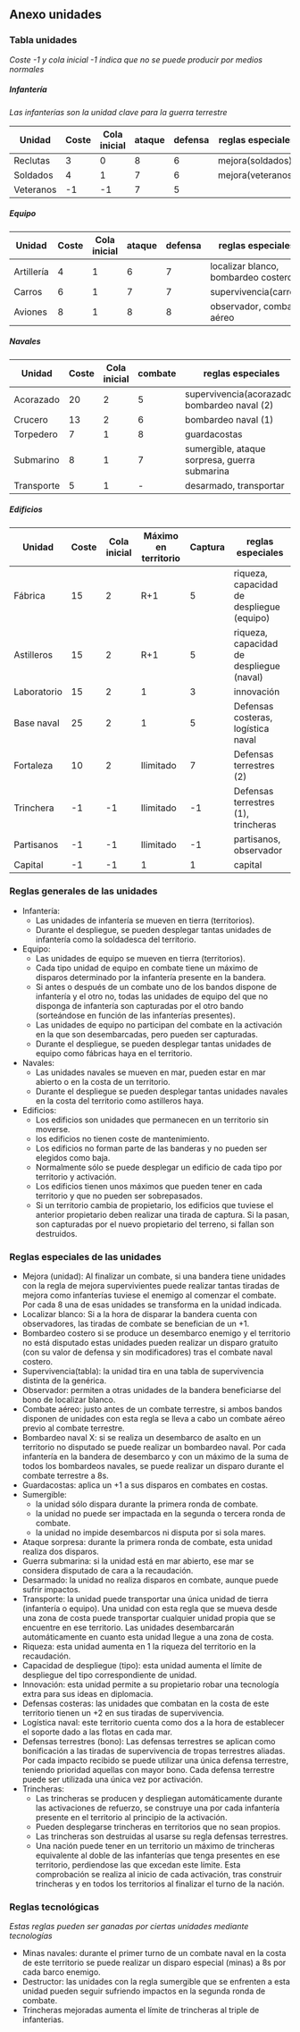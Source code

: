 ## Anexo unidades

### Tabla unidades

*Coste -1 y cola inicial -1 indica que no se puede producir por medios normales*

##### Infantería
*Las infanterías son la unidad clave para la guerra terrestre*

|Unidad|Coste|Cola inicial|ataque|defensa|reglas especiales|
|---|---|---|---|---|---|
|Reclutas|3|0|8|6|mejora(soldados)|
|Soldados|4|1|7|6|mejora(veteranos)|
|Veteranos|-1|-1|7|5||

##### Equipo

|Unidad|Coste|Cola inicial|ataque|defensa|reglas especiales|
|---|---|---|---|---|---|
|Artillería|4|1|6|7|localizar blanco, bombardeo costero|
|Carros|6|1|7|7|supervivencia(carros)|
|Aviones|8|1|8|8|observador, combate aéreo|

##### Navales

|Unidad|Coste|Cola inicial|combate|reglas especiales|
|---|---|---|---|---|
|Acorazado|20|2|5|supervivencia(acorazado), bombardeo naval (2)|
|Crucero|13|2|6|bombardeo naval (1)|
|Torpedero|7|1|8|guardacostas|
|Submarino|8|1|7|sumergible, ataque sorpresa, guerra submarina|
|Transporte|5|1|-|desarmado, transportar|

##### Edificios

|Unidad|Coste|Cola inicial|Máximo en territorio|Captura|reglas especiales|
|---|---|---|---|---|---|
|Fábrica|15|2|R+1|5|riqueza, capacidad de despliegue (equipo)|
|Astilleros|15|2|R+1|5|riqueza, capacidad de despliegue (naval)|
|Laboratorio|15|2|1|3|innovación|
|Base naval|25|2|1|5|Defensas costeras, logística naval|
|Fortaleza|10|2|Ilimitado|7|Defensas terrestres (2)|
|Trinchera|-1|-1|Ilimitado|-1|Defensas terrestres (1), trincheras|
|Partisanos|-1|-1|Ilimitado|-1|partisanos, observador|
|Capital|-1|-1|1|1|capital|


### Reglas generales de las unidades

- Infantería:
    - Las unidades de infantería se mueven en tierra (territorios).
    - Durante el despliegue, se pueden desplegar tantas unidades de infantería como la soldadesca del territorio.
- Equipo:
    - Las unidades de equipo se mueven en tierra (territorios).
    - Cada tipo unidad de equipo en combate tiene un máximo de disparos determinado por la infantería presente en la bandera.
    - Si antes o después de un combate uno de los bandos dispone de infantería y el otro no, todas las unidades de equipo del que no disponga de infantería son capturadas por el otro bando (sorteándose en función de las infanterías presentes).
    - Las unidades de equipo no participan del combate en la activación en la que son desembarcadas, pero pueden ser capturadas.
    - Durante el despliegue, se pueden desplegar tantas unidades de equipo como fábricas haya en el territorio.
- Navales:
    - Las unidades navales se mueven en mar, pueden estar en mar abierto o en la costa de un territorio.
    - Durante el despliegue se pueden desplegar tantas unidades navales en la costa del territorio como astilleros haya.
- Edificios:
	- Los edificios son unidades que permanecen en un territorio sin moverse.
	- los edificios no tienen coste de mantenimiento.
	- Los edificios no forman parte de las banderas y no pueden ser elegidos como baja.
	- Normalmente sólo se puede desplegar un edificio de cada tipo por territorio y activación.
	- Los edificios tienen unos máximos que pueden tener en cada territorio y que no pueden ser sobrepasados.
	- Si un territorio cambia de propietario, los edificios que tuviese el anterior propietario deben realizar una tirada de captura. Si la pasan, son capturadas por el nuevo propietario del terreno, si fallan son destruidos.

### Reglas especiales de las unidades

- Mejora (unidad): Al finalizar un combate, si una bandera tiene unidades con la regla de mejora supervivientes puede realizar tantas tiradas de mejora como infanterías tuviese el enemigo al comenzar el combate. Por cada 8 una de esas unidades se transforma en la unidad indicada.
- Localizar blanco: Si a la hora de disparar la bandera cuenta con observadores, las tiradas de combate se benefician de un +1.
- Bombardeo costero si se produce un desembarco enemigo y el territorio no está disputado estas unidades pueden realizar un disparo gratuito (con su valor de defensa y sin modificadores) tras el combate naval costero.
- Supervivencia(tabla): la unidad tira en una tabla de supervivencia distinta de la genérica.
- Observador: permiten a otras unidades de la bandera beneficiarse del bono de localizar blanco.
- Combate aéreo: justo antes de un combate terrestre, si ambos bandos disponen de unidades con esta regla se lleva a cabo un combate aéreo previo al combate terrestre.
- Bombardeo naval X: si se realiza un desembarco de asalto en un territorio no disputado se puede realizar un bombardeo naval. Por cada infantería en la bandera de desembarco y con un máximo de la suma de todos los bombardeos navales, se puede realizar un disparo durante el combate terrestre a 8s. 
- Guardacostas: aplica un +1 a sus disparos en combates en costas.
- Sumergible:
    - la unidad sólo dispara durante la primera ronda de combate.
    - la unidad no puede ser impactada en la segunda o tercera ronda de combate.
    - la unidad no impide desembarcos ni disputa por si sola mares.
- Ataque sorpresa: durante la primera ronda de combate, esta unidad realiza dos disparos.
- Guerra submarina: si la unidad está en mar abierto, ese mar se considera disputado de cara a la recaudación.
- Desarmado: la unidad no realiza disparos en combate, aunque puede sufrir impactos.
- Transporte: la unidad puede transportar una única unidad de tierra (infantería o equipo). Una unidad con esta regla que se mueva desde una zona de costa puede transportar cualquier unidad propia que se encuentre en ese territorio. Las unidades desembarcarán automáticamente en cuanto esta unidad llegue a una zona de costa.
- Riqueza: esta unidad aumenta en 1 la riqueza del territorio en la recaudación.
- Capacidad de despliegue (tipo): esta unidad aumenta el límite de despliegue del tipo correspondiente de unidad.
- Innovación: esta unidad permite a su propietario robar una tecnología extra para sus ideas en diplomacia. 
- Defensas costeras: las unidades que combatan en la costa de este territorio tienen un +2 en sus tiradas de supervivencia.  
- Logística naval: este territorio cuenta como dos a la hora de establecer el soporte dado a las flotas en cada mar.
- Defensas terrestres (bono): Las defensas terrestres se aplican como bonificación a las tiradas de supervivencia de tropas terrestres aliadas. Por cada impacto recibido se puede utilizar una única defensa terrestre, teniendo prioridad aquellas con mayor bono. Cada defensa terrestre puede ser utilizada una única vez por activación.
- Trincheras:
    - Las trincheras se producen y despliegan automáticamente durante las activaciones de refuerzo, se construye una por cada infantería presente en el territorio al principio de la activación.
    - Pueden desplegarse trincheras en territorios que no sean propios.
    - Las trincheras son destruidas al usarse su regla defensas terrestres.
	- Una nación puede tener en un territorio un máximo de trincheras equivalente al doble de las infanterías que tenga presentes en ese territorio, perdiendose las que excedan este límite. Esta comprobación se realiza al inicio de cada activación, tras construir trincheras y en todos los territorios al finalizar el turno de la nación.
	
### Reglas tecnológicas
*Estas reglas pueden ser ganadas por ciertas unidades mediante tecnologías*

- Minas navales: durante el primer turno de un combate naval en la costa de este territorio se puede realizar un disparo especial (minas) a 8s por cada barco enemigo.
- Destructor: las unidades con la regla sumergible que se enfrenten a esta unidad pueden seguir sufriendo impactos en la segunda ronda de combate.
- Trincheras mejoradas aumenta el límite de trincheras al triple de infanterias.
